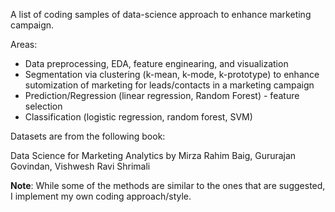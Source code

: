 A list of coding samples of data-science approach to enhance marketing campaign.

Areas:
- Data preprocessing, EDA, feature enginearing, and visualization
- Segmentation via clustering (k-mean, k-mode, k-prototype) to enhance sutomization of marketing for leads/contacts in a marketing campaign
- Prediction/Regression (linear regression, Random Forest) - feature selection
- Classification (logistic regression, random forest, SVM)


Datasets are from the following book:

Data Science for Marketing Analytics
by Mirza Rahim Baig, Gururajan Govindan, Vishwesh Ravi Shrimali

__Note__: While some of the methods are similar to the ones that are suggested, I implement my own coding approach/style.
